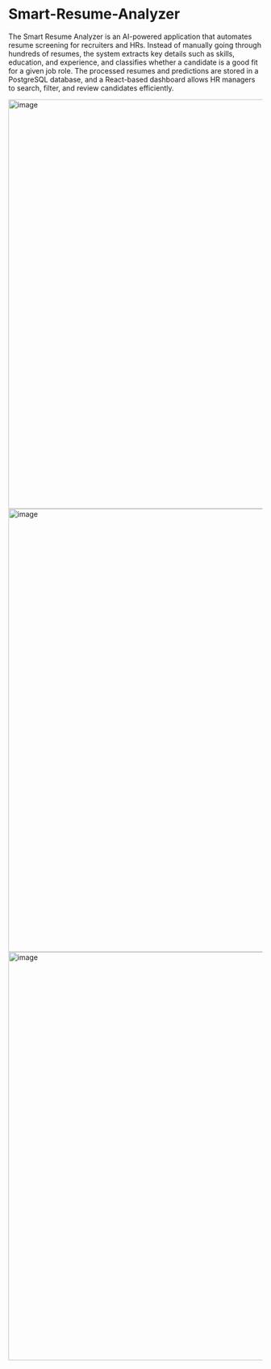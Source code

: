 # Smart-Resume-Analyzer
The Smart Resume Analyzer is an AI-powered application that automates resume screening for recruiters and HRs. Instead of manually going through hundreds of resumes, the system extracts key details such as skills, education, and experience, and classifies whether a candidate is a good fit for a given job role. The processed resumes and predictions are stored in a PostgreSQL database, and a React-based dashboard allows HR managers to search, filter, and review candidates efficiently.

<img width="1321" height="810" alt="image" src="https://github.com/user-attachments/assets/36614b3e-3c76-4e19-9f54-fb6c3d5d4ab0" />
<img width="1077" height="877" alt="image" src="https://github.com/user-attachments/assets/6942fc3f-f4ff-4319-8c0a-726e8032a3cc" />
<img width="1192" height="808" alt="image" src="https://github.com/user-attachments/assets/f0287dc8-5b31-4a30-bfa3-440838735060" />



